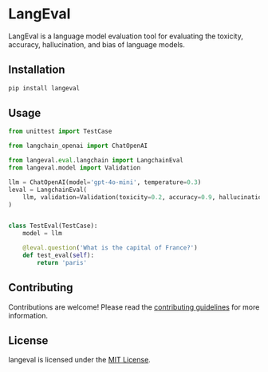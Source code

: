 # LangEval

LangEval is a language model evaluation tool for evaluating the toxicity, accuracy, hallucination, and bias of language
models.

## Installation

```bash
pip install langeval
```

## Usage

```python
from unittest import TestCase

from langchain_openai import ChatOpenAI

from langeval.eval.langchain import LangchainEval
from langeval.model import Validation

llm = ChatOpenAI(model='gpt-4o-mini', temperature=0.3)
leval = LangchainEval(
    llm, validation=Validation(toxicity=0.2, accuracy=0.9, hallucination=0.2, bias=0.1)
)


class TestEval(TestCase):
    model = llm

    @leval.question('What is the capital of France?')
    def test_eval(self):
        return 'paris'

```

## Contributing

Contributions are welcome! Please read the [contributing guidelines](CONTRIBUTING.md) for more information.

## License

langeval is licensed under the [MIT License](LICENSE).   
